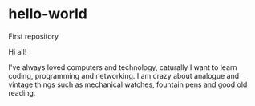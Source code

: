 # hello-world
First repository

Hi all!

I've always loved computers and technology, caturally I want to learn coding, programming and networking. 
I am crazy about analogue and vintage things such as mechanical watches, fountain pens and good old reading.
